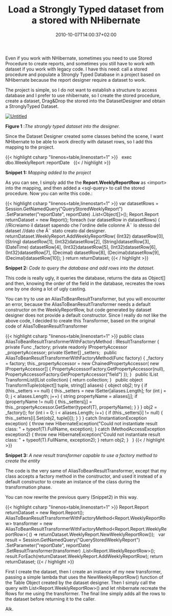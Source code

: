 ﻿---
title: "Load a Strongly Typed dataset from a stored with NHibernate"
description: ""
date: 2010-10-07T14:00:37+02:00
draft: false
tags: [Nhibernate]
categories: [Nhibernate]
---
Even if you work with NHibernate, sometimes you need to use Stored Procedure to create reports, and sometimes you still have to work with dataset if you work with legacy code. I have this need: call a stored procedure and populate a Strongly Typed Database in a project based on NHibernate because the report designer require a dataset to work.

The project is simple, so I do not want to establish a structure to access database and I prefer to use nhibernate, so I create the stored procedure, create a dataset, Drag&Drop the stored into the DatasetDesigner and obtain a StronglyTyped Dataset.

[![Untitled](https://www.codewrecks.com/blog/wp-content/uploads/2010/10/Untitled_thumb.png "Untitled")](https://www.codewrecks.com/blog/wp-content/uploads/2010/10/Untitled.png)

 **Figure 1** :*The strongly typed dataset into the designer.*

Since the Dataset Designer created some classes behind the scene, I want NHibernate to be able to work directly with dataset rows, so I add this mapping to the project.

{{< highlight csharp "linenos=table,linenostart=1" >}}
<hibernate-mapping xmlns="urn:nhibernate-mapping-2.2">
<import class="MyProject.Report.WeeklyReportRow, MyProject"  />
 
<sql-query name="QueryStoredWeeklyReport">
exec dbo.WeeklyReport :reportDate
</sql-query>
 
</hibernate-mapping>
{{< / highlight >}}

 **Snippet 1:** *Mapping added to the project*

As you can see, I simply add the the  **Report.WeeklyReportRow** as &lt;import&gt; into the mapping, and then added a &lt;sql-query&gt; to call the stored procedure. Now you can write this code.:

{{< highlight csharp "linenos=table,linenostart=1" >}}
var datasetRows = Session.GetNamedQuery("QueryStoredWeeklyReport")
.SetParameter("reportDate", reportDate)
.List<Object[]>();
Report.Report returnDataset = new Report();
foreach (var datasetRow in datasetRows)
{
//Ricreiamo il dataset sapendo che l'ordine delle colonne Ã¨ lo stesso del dataset
//dato che Ã¨ stato creato dal designer.
returnDataset.WeeklyReport.AddWeeklyReportRow(
(Int32) datasetRow[0],
(String) datasetRow[1],
(Int32)datasetRow[2],
(String)datasetRow[3],
(DateTime) datasetRow[4],
(Int32)datasetRow[5],
(Int32)datasetRow[6],
(Int32)datasetRow[7],
(Decimal) datasetRow[8],
(Decimal)datasetRow[9],
(Decimal)datasetRow[10]);
}
return returnDataset;
{{< / highlight >}}

 **Snippet 2:** *Code to query the database and add rows into the dataset.*

This code is really ugly, it queries the database, returns the data as Object[] and then, knowing the order of the field in the database, recreates the rows one by one doing a lot of ugly casting.

You can try to use an AliasToBeanResultTransformer, but you will encounter an error, because the AliasToBeanResultTransformer needs a default constructor on the WeeklyReportRow, but code generated by dataset designer does not provide a default constructor. Since I really do not like the above code, I decided to create this Transformer, based on the original code of AliasToBeanResultTransformer

{{< highlight csharp "linenos=table,linenostart=1" >}}
public class AliasToBeanResultTransformerWithFactoryMethod<T> : IResultTransformer
{
 
private Func<T> _factory;
private readonly IPropertyAccessor _propertyAccessor;
private ISetter[] _setters;
 
public AliasToBeanResultTransformerWithFactoryMethod(Func<T> factory)
{
_factory = factory;
this._propertyAccessor = new ChainedPropertyAccessor(
new IPropertyAccessor[]
{
PropertyAccessorFactory.GetPropertyAccessor(null),
PropertyAccessorFactory.GetPropertyAccessor("field")
});
}
 
public IList TransformList(IList collection)
{
return collection;
}
 
public object TransformTuple(object[] tuple, string[] aliases)
{
object obj2;
try
{
if (this._setters == null)
{
this._setters = new ISetter[aliases.Length];
for (int j = 0; j < aliases.Length; j++)
{
string propertyName = aliases[j];
if (propertyName != null)
{
this._setters[j] = this._propertyAccessor.GetSetter(typeof(T), propertyName);
}
}
}
obj2 = _factory();
for (int i = 0; i < aliases.Length; i++)
{
if (this._setters[i] != null)
{
this._setters[i].Set(obj2, tuple[i]);
}
}
}
catch (InstantiationException exception)
{
throw new HibernateException("Could not instantiate result class: " + typeof(T).FullName, exception);
}
catch (MethodAccessException exception2)
{
throw new HibernateException("Could not instantiate result class: " + typeof(T).FullName, exception2);
}
return obj2;
}
 
}
{{< / highlight >}}

 **Snippet 3:** *A new result transformer capable to use a factory method to create the entity*

The code is the very same of AliasToBeanResultTransformer, except that my class accepts a factory method in the constructor, and used it instead of a default constructor to create an instance of the class during the transformation phase.

You can now rewrite the previous query (Snippet2) in this way.

{{< highlight csharp "linenos=table,linenostart=1" >}}
Report.Report returnDataset = new Report.Report();
AliasToBeanResultTransformerWithFactoryMethod<Report.WeeklyReportRow>
transformer = new AliasToBeanResultTransformerWithFactoryMethod<Report.Report.WeeklyReportRow>(
() => returnDataset.WeeklyReport.NewWeeklyReportRow());
 
var result = Session.GetNamedQuery("QueryStoredWeeklyReport")
.SetParameter("reportDate", reportDate)
.SetResultTransformer(transformer)
.List<Report.WeeklyReportRow>();
result.ForEach(returnDataset.WeeklyReport.AddWeeklyReportRow);
return returnDataset;
{{< / highlight >}}

First I create the dataset, then I create an instance of my new transformer, passing a simple lambda that uses the NewWeeklyReportRow() function of the Table Object created by the dataset designer. Then I simply call the query with List&lt;Report.WeeklyReportRow&gt;() and let nhibernate recreate the Rows for me using the transformer. The final line simply adds all the rows to the dataset before returning it to the caller.

Alk.
